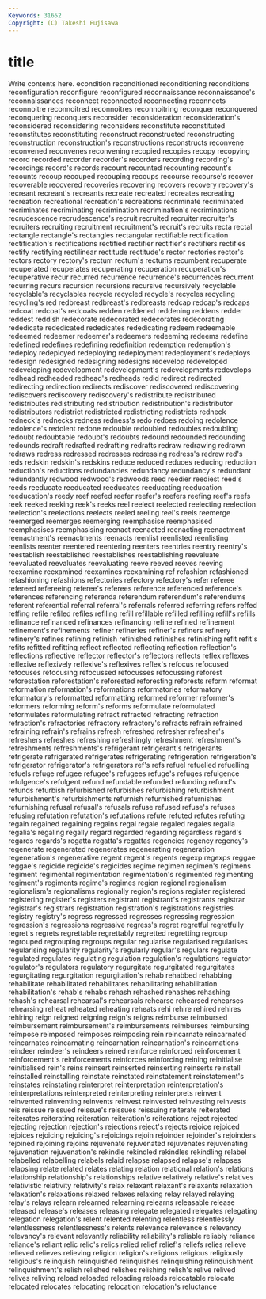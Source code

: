 ```yaml
---
Keywords: 31652 
Copyright: (C) Takeshi Fujisawa
---
```


# title

Write contents here.
econdition
reconditioned reconditioning reconditions reconfiguration reconfigure reconfigured reconnaissance reconnaissance's reconnaissances reconnect
reconnected reconnecting reconnects reconnoitre reconnoitred reconnoitres reconnoitring reconquer reconquered reconquering
reconquers reconsider reconsideration reconsideration's reconsidered reconsidering reconsiders reconstitute reconstituted reconstitutes
reconstituting reconstruct reconstructed reconstructing reconstruction reconstruction's reconstructions reconstructs reconvene reconvened
reconvenes reconvening recopied recopies recopy recopying record recorded recorder recorder's
recorders recording recording's recordings record's records recount recounted recounting recount's
recounts recoup recouped recouping recoups recourse recourse's recover recoverable recovered
recoveries recovering recovers recovery recovery's recreant recreant's recreants recreate recreated
recreates recreating recreation recreational recreation's recreations recriminate recriminated recriminates recriminating
recrimination recrimination's recriminations recrudescence recrudescence's recruit recruited recruiter recruiter's recruiters
recruiting recruitment recruitment's recruit's recruits recta rectal rectangle rectangle's rectangles
rectangular rectifiable rectification rectification's rectifications rectified rectifier rectifier's rectifiers rectifies
rectify rectifying rectilinear rectitude rectitude's rector rectories rector's rectors rectory
rectory's rectum rectum's rectums recumbent recuperate recuperated recuperates recuperating recuperation
recuperation's recuperative recur recurred recurrence recurrence's recurrences recurrent recurring recurs
recursion recursions recursive recursively recyclable recyclable's recyclables recycle recycled recycle's
recycles recycling recycling's red redbreast redbreast's redbreasts redcap redcap's redcaps
redcoat redcoat's redcoats redden reddened reddening reddens redder reddest reddish
redecorate redecorated redecorates redecorating rededicate rededicated rededicates rededicating redeem redeemable
redeemed redeemer redeemer's redeemers redeeming redeems redefine redefined redefines redefining
redefinition redemption redemption's redeploy redeployed redeploying redeployment redeployment's redeploys redesign
redesigned redesigning redesigns redevelop redeveloped redeveloping redevelopment redevelopment's redevelopments redevelops
redhead redheaded redhead's redheads redid redirect redirected redirecting redirection redirects
rediscover rediscovered rediscovering rediscovers rediscovery rediscovery's redistribute redistributed redistributes redistributing
redistribution redistribution's redistributor redistributors redistrict redistricted redistricting redistricts redneck redneck's
rednecks redness redness's redo redoes redoing redolence redolence's redolent redone
redouble redoubled redoubles redoubling redoubt redoubtable redoubt's redoubts redound redounded
redounding redounds redraft redrafted redrafting redrafts redraw redrawing redrawn redraws
redress redressed redresses redressing redress's redrew red's reds redskin redskin's
redskins reduce reduced reduces reducing reduction reduction's reductions redundancies redundancy
redundancy's redundant redundantly redwood redwood's redwoods reed reedier reediest reed's
reeds reeducate reeducated reeducates reeducating reeducation reeducation's reedy reef reefed
reefer reefer's reefers reefing reef's reefs reek reeked reeking reek's
reeks reel reelect reelected reelecting reelection reelection's reelections reelects reeled
reeling reel's reels reemerge reemerged reemerges reemerging reemphasise reemphasised reemphasises
reemphasising reenact reenacted reenacting reenactment reenactment's reenactments reenacts reenlist reenlisted
reenlisting reenlists reenter reentered reentering reenters reentries reentry reentry's reestablish
reestablished reestablishes reestablishing reevaluate reevaluated reevaluates reevaluating reeve reeved reeves
reeving reexamine reexamined reexamines reexamining ref refashion refashioned refashioning refashions
refectories refectory refectory's refer referee refereed refereeing referee's referees reference
referenced reference's references referencing referenda referendum referendum's referendums referent referential
referral referral's referrals referred referring refers reffed reffing refile refiled
refiles refiling refill refillable refilled refilling refill's refills refinance refinanced
refinances refinancing refine refined refinement refinement's refinements refiner refineries refiner's
refiners refinery refinery's refines refining refinish refinished refinishes refinishing refit
refit's refits refitted refitting reflect reflected reflecting reflection reflection's reflections
reflective reflector reflector's reflectors reflects reflex reflexes reflexive reflexively reflexive's
reflexives reflex's refocus refocused refocuses refocusing refocussed refocusses refocussing reforest
reforestation reforestation's reforested reforesting reforests reform reformat reformation reformation's reformations
reformatories reformatory reformatory's reformatted reformatting reformed reformer reformer's reformers reforming
reform's reforms reformulate reformulated reformulates reformulating refract refracted refracting refraction
refraction's refractories refractory refractory's refracts refrain refrained refraining refrain's refrains
refresh refreshed refresher refresher's refreshers refreshes refreshing refreshingly refreshment refreshment's
refreshments refreshments's refrigerant refrigerant's refrigerants refrigerate refrigerated refrigerates refrigerating refrigeration
refrigeration's refrigerator refrigerator's refrigerators ref's refs refuel refuelled refuelling refuels
refuge refugee refugee's refugees refuge's refuges refulgence refulgence's refulgent refund
refundable refunded refunding refund's refunds refurbish refurbished refurbishes refurbishing refurbishment
refurbishment's refurbishments refurnish refurnished refurnishes refurnishing refusal refusal's refusals refuse
refused refuse's refuses refusing refutation refutation's refutations refute refuted refutes
refuting regain regained regaining regains regal regale regaled regales regalia
regalia's regaling regally regard regarded regarding regardless regard's regards regards's
regatta regatta's regattas regencies regency regency's regenerate regenerated regenerates regenerating
regeneration regeneration's regenerative regent regent's regents regexp regexps reggae reggae's
regicide regicide's regicides regime regimen regimen's regimens regiment regimental regimentation
regimentation's regimented regimenting regiment's regiments regime's regimes region regional regionalism
regionalism's regionalisms regionally region's regions register registered registering register's registers
registrant registrant's registrants registrar registrar's registrars registration registration's registrations registries
registry registry's regress regressed regresses regressing regression regression's regressions regressive
regress's regret regretful regretfully regret's regrets regrettable regrettably regretted regretting
regroup regrouped regrouping regroups regular regularise regularised regularises regularising regularity
regularity's regularly regular's regulars regulate regulated regulates regulating regulation regulation's
regulations regulator regulator's regulators regulatory regurgitate regurgitated regurgitates regurgitating regurgitation
regurgitation's rehab rehabbed rehabbing rehabilitate rehabilitated rehabilitates rehabilitating rehabilitation rehabilitation's
rehab's rehabs rehash rehashed rehashes rehashing rehash's rehearsal rehearsal's rehearsals
rehearse rehearsed rehearses rehearsing reheat reheated reheating reheats rehi rehire
rehired rehires rehiring reign reigned reigning reign's reigns reimburse reimbursed
reimbursement reimbursement's reimbursements reimburses reimbursing reimpose reimposed reimposes reimposing rein
reincarnate reincarnated reincarnates reincarnating reincarnation reincarnation's reincarnations reindeer reindeer's reindeers
reined reinforce reinforced reinforcement reinforcement's reinforcements reinforces reinforcing reining reinitialise
reinitialised rein's reins reinsert reinserted reinserting reinserts reinstall reinstalled reinstalling
reinstate reinstated reinstatement reinstatement's reinstates reinstating reinterpret reinterpretation reinterpretation's reinterpretations
reinterpreted reinterpreting reinterprets reinvent reinvented reinventing reinvents reinvest reinvested reinvesting
reinvests reis reissue reissued reissue's reissues reissuing reiterate reiterated reiterates
reiterating reiteration reiteration's reiterations reject rejected rejecting rejection rejection's rejections
reject's rejects rejoice rejoiced rejoices rejoicing rejoicing's rejoicings rejoin rejoinder
rejoinder's rejoinders rejoined rejoining rejoins rejuvenate rejuvenated rejuvenates rejuvenating rejuvenation
rejuvenation's rekindle rekindled rekindles rekindling relabel relabelled relabelling relabels relaid
relapse relapsed relapse's relapses relapsing relate related relates relating relation
relational relation's relations relationship relationship's relationships relative relatively relative's relatives
relativistic relativity relativity's relax relaxant relaxant's relaxants relaxation relaxation's relaxations
relaxed relaxes relaxing relay relayed relaying relay's relays relearn relearned
relearning relearns releasable release released release's releases releasing relegate relegated
relegates relegating relegation relegation's relent relented relenting relentless relentlessly relentlessness
relentlessness's relents relevance relevance's relevancy relevancy's relevant relevantly reliability reliability's
reliable reliably reliance reliance's reliant relic relic's relics relied relief
relief's reliefs relies relieve relieved relieves relieving religion religion's religions
religious religiously religious's relinquish relinquished relinquishes relinquishing relinquishment relinquishment's relish
relished relishes relishing relish's relive relived relives reliving reload reloaded
reloading reloads relocatable relocate relocated relocates relocating relocation relocation's reluctance
